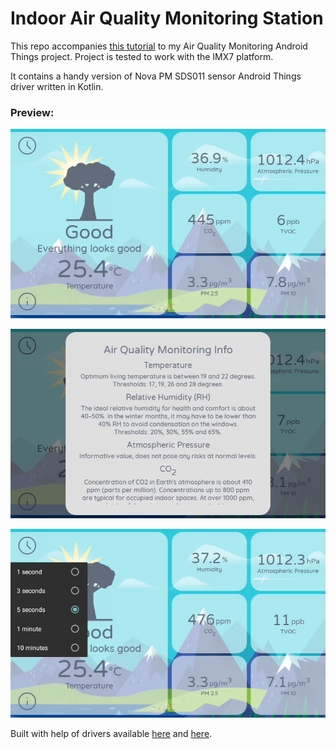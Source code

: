 # Indoor Air Quality Monitoring Station

This repo accompanies [this tutorial](https://www.hackster.io/romannovosad11/indoor-air-quality-monitoring-system-66d386) to my Air Quality Monitoring Android Things project. Project is tested to work with the IMX7 platform.

It contains a handy version of Nova PM SDS011 sensor Android Things driver written in Kotlin.

### Preview:

![](/screenshots/screenshot-main-screen.png)

![](/screenshots/screenshot-info.png)

![](/screenshots/screenshot-dropdown.png)

Built with help of drivers available [here](https://github.com/androidthings/contrib-drivers/tree/master/bmx280) and [here](https://github.com/rosterloh/androidthings-drivers/tree/master/ccs811).
